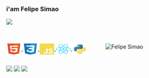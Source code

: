 ### i'am Felipe Simao

 <div style="display: flex; justfy-content: space-around; " >
  <a href="https://github.com/FelipeSimao">
  <img height="180em" src="https://github-readme-stats.vercel.app/api?username=FelipeSimao&show_icons=true&theme=cobalt&include_all_commits=true&count_private=true"/>
</div>
  
 ##
  
<div style="display: inline_block"><br>
  <img align="center" alt="Felipe-HTML" height="30" width="40" src="https://raw.githubusercontent.com/devicons/devicon/master/icons/html5/html5-original.svg">
  <img align="center" alt="Felipe-CSS" height="30" width="40" src="https://raw.githubusercontent.com/devicons/devicon/master/icons/css3/css3-original.svg">
  <img align="center" alt="Felipe-Js" height="30" width="40" src="https://raw.githubusercontent.com/devicons/devicon/master/icons/javascript/javascript-plain.svg">
  <img align="center" alt="Felipe-React" height="30" width="40" src="https://raw.githubusercontent.com/devicons/devicon/master/icons/react/react-original.svg">
  <img align="center" alt="Felipe-Python" height="30" width="40" src="https://raw.githubusercontent.com/devicons/devicon/master/icons/python/python-original.svg">
  <img align="right" alt="Felipe Simao" height="180" width="240"   src="https://anatomia-papel-e-caneta.com/wp-content/uploads/2019/06/programador.gif">
</div>
  
  ##
  
  <div>
  <a href="https://www.instagram.com/osimaof/" target="_blank"><img src="https://img.shields.io/badge/-Instagram-%23E4405F?style=for-the-badge&logo=instagram&logoColor=white"       target="_blank"></a>
  <a href="" target="_blank"><img src="https://img.shields.io/badge/Gmail-D14836?style=for-the-badge&logo=gmail&logoColor=white" target="_blank"></a>
  <a href="" target="_blank"><img src="https://img.shields.io/badge/LinkedIn-0077B5?style=for-the-badge&logo=linkedin&logoColor=white" target="_blank"></a> 
  </div>

  
